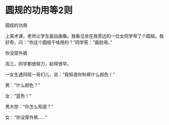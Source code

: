# 圆规的功用等2则

圆规的功用 

上美术课，老师让学生画自画像。我看见坐在我旁边的一位女同学带了个圆规。我好奇，问：“你这个圆规干啥用的？”同学答：“画脸用。” 

你没穿外裤 

高三，同学都很努力，起得很早。 

一女生遇同班一哥们儿，说：“我知道你秋裤什么颜色！” 

男：“什么颜色？” 

女：“蓝色！” 

男大惊：“你怎么知道？” 

女：“你没穿外裤……”